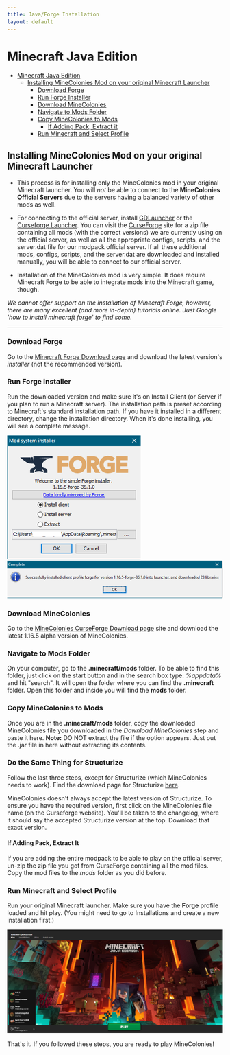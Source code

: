 ```yaml
---
title: Java/Forge Installation
layout: default
---
```


# Minecraft Java Edition

- [Minecraft Java Edition](#minecraft-java-edition)
    - [Installing MineColonies Mod on your original Minecraft Launcher](#installing-minecolonies-mod-on-your-original-minecraft-launcher)
        - [Download Forge](#download-forge)
        - [Run Forge Installer](#run-forge-installer)
        - [Download MineColonies](#download-minecolonies)
        - [Navigate to Mods Folder](#navigate-to-mods-folder)
        - [Copy MineColonies to Mods](#copy-minecolonies-to-mods)
            - [If Adding Pack, Extract it](#if-adding-pack-extract-it)
        - [Run Minecraft and Select Profile](#run-minecraft-and-select-profile)

## Installing MineColonies Mod on your original Minecraft Launcher

- This process is for installing only the MineColonies mod in your original Minecraft launcher. You will *not* be able to connect to the **MineColonies Official Servers** due to the servers having a balanced variety of other mods as well.

- For connecting to the official server, install [GDLauncher](../installation/gdlauncher) or the [Curseforge Launcher](../installation/curseforge). You can visit the [CurseForge](https://www.curseforge.com/minecraft/modpacks/minecolonies-testpack) site for a zip file containing all mods (with the correct versions) we are currently using on the official server, as well as all the appropriate configs, scripts, and the server.dat file for our modpack official server. If all these additional mods, configs, scripts, and the server.dat are downloaded and installed manually, you will be able to connect to our official server. 

- Installation of the MineColonies mod is very simple. It does require Minecraft Forge to be able to integrate mods into the Minecraft game, though.

*We cannot offer support on the installation of Minecraft Forge, however, there are many excellent (and more in-depth) tutorials online. Just Google 'how to install minecraft forge' to find some.*

---

### Download Forge

Go to the [Minecraft Forge Download page](http://files.minecraftforge.net) and download the latest version's *installer* (not the recommended version).

### Run Forge Installer

Run the downloaded version and make sure it's on Install Client (or Server if you plan to run a Minecraft server). The installation path is preset according to Minecraft's standard installation path. If you have it installed in a different directory, change the installation directory. When it's done installing, you will see a complete message.

 ![Forge installer](../../assets/images/installation/forge_1.png)  ![Forge installed](../../assets/images/installation/forge_2.png) 

### Download MineColonies

Go to the [MineColonies CurseForge Download page](https://curseforge.com/minecraft/mc-mods/minecolonies/files/all) site and download the latest 1.16.5 alpha version of MineColonies.

### Navigate to Mods Folder

On your computer, go to the **.minecraft/mods** folder. To be able to find this folder, just click on the start button and in the search box type: *%appdata%* and hit "search". It will open the folder where you can find the **.minecraft** folder. Open this folder and inside you will find the **mods** folder.

### Copy MineColonies to Mods

Once you are in the **.minecraft/mods** folder, copy the downloaded MineColonies file you downloaded in the *Download MineColonies* step and paste it here. **Note:** DO NOT extract the file if the option appears. Just put the .jar file in here without extracting its contents.

### Do the Same Thing for Structurize

Follow the last three steps, except for Structurize (which MineColonies needs to work). Find the download page for Structurize [here](https://www.curseforge.com/minecraft/mc-mods/structurize/files/all).

MineColonies doesn't always accept the latest version of Structurize. To ensure you have the required version, first click on the MineColonies file name (on the Curseforge website). You'll be taken to the changelog, where it should say the accepted Structurize version at the top. Download that exact version.

#### If Adding Pack, Extract It

If you are adding the entire modpack to be able to play on the official server, un-zip the zip file you got from CurseForge containing all the mod files. Copy the mod files to the *mods* folder as you did before.

### Run Minecraft and Select Profile

Run your original Minecraft launcher. Make sure you have the **Forge** profile loaded and hit play. (You might need to go to Installations and create a new installation first.)

![Minecraft Launcher](../../assets/images/installation/forge_3.png)

That's it. If you followed these steps, you are ready to play MineColonies!
